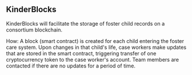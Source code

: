 ## KinderBlocks

KinderBlocks will facilitate the storage of foster child records on a consortium blockchain.

How:
A block (smart contract) is created for each child entering the foster care system. Upon changes in that child's life, case workers make updates that are stored in the smart contract, triggering transfer of one cryptocurrency token to the case worker's account. Team members are contacted if there are no updates for a period of time.
